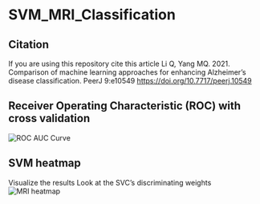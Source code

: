 # SVM_MRI_Classification

## Citation
If you are using this repository cite this article
Li Q, Yang MQ. 2021. Comparison of machine learning approaches for enhancing Alzheimer’s disease classification. PeerJ 9:e10549 https://doi.org/10.7717/peerj.10549

## Receiver Operating Characteristic (ROC) with cross validation
![ROC AUC Curve](relative/path/to/img.jpg?raw=true "Title")


## SVM heatmap
Visualize the results
Look at the SVC’s discriminating weights
![MRI heatmap](relative/path/to/img.jpg?raw=true "Title")
